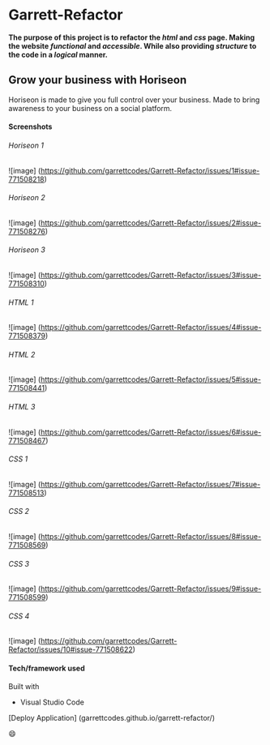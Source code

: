 # Garrett-Refactor
**The purpose of this project is to refactor the _html_ and _css_ page. Making the website _functional_ and _accessible_. While also providing _structure_ to the code in a _logical_ manner.**

## Grow your business with Horiseon
Horiseon is made to give you full control over your business. Made to bring awareness to your business on a social platform.

#### Screenshots
###### Horiseon 1
![image]
(https://github.com/garrettcodes/Garrett-Refactor/issues/1#issue-771508218)

###### Horiseon 2
![image]
(https://github.com/garrettcodes/Garrett-Refactor/issues/2#issue-771508276)

###### Horiseon 3
![image]
(https://github.com/garrettcodes/Garrett-Refactor/issues/3#issue-771508310)

###### HTML 1
![image]
(https://github.com/garrettcodes/Garrett-Refactor/issues/4#issue-771508379)

###### HTML 2
![image]
(https://github.com/garrettcodes/Garrett-Refactor/issues/5#issue-771508441)

###### HTML 3
![image]
(https://github.com/garrettcodes/Garrett-Refactor/issues/6#issue-771508467)

###### CSS 1
![image]
(https://github.com/garrettcodes/Garrett-Refactor/issues/7#issue-771508513)

###### CSS 2
![image]
(https://github.com/garrettcodes/Garrett-Refactor/issues/8#issue-771508569)

###### CSS 3
![image]
(https://github.com/garrettcodes/Garrett-Refactor/issues/9#issue-771508599)

###### CSS 4
![image]
(https://github.com/garrettcodes/Garrett-Refactor/issues/10#issue-771508622)

#### Tech/framework used
Built with
* Visual Studio Code

[Deploy Application] (garrettcodes.github.io/garrett-refactor/)

:smile: